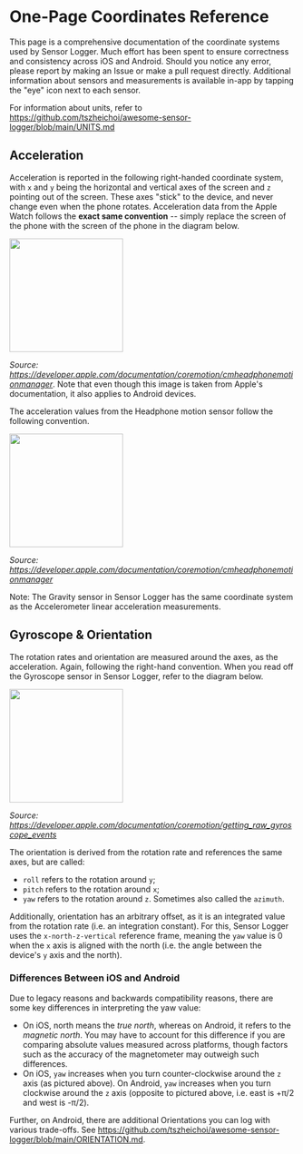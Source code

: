 # One-Page Coordinates Reference

This page is a comprehensive documentation of the coordinate systems used by Sensor Logger. Much effort has been spent to ensure correctness and consistency across iOS and Android. Should you notice any error, please report by making an Issue or make a pull request directly. Additional information about sensors and measurements is available in-app by tapping the "eye" icon next to each sensor.

For information about units, refer to https://github.com/tszheichoi/awesome-sensor-logger/blob/main/UNITS.md

## Acceleration

Acceleration is reported in the following right-handed coordinate system, with `x` and `y` being the horizontal and vertical axes of the screen and `z` pointing out of the screen. These axes "stick" to the device, and never change even when the phone rotates. Acceleration data from the Apple Watch follows the **exact same convention** -- simply replace the screen of the phone with the screen of the phone in the diagram below. 

<img src="https://github.com/tszheichoi/awesome-sensor-logger/assets/30114997/4e7699df-b532-4eb9-958c-337582b45bd4" width="200"/>

_Source: https://developer.apple.com/documentation/coremotion/cmheadphonemotionmanager_. Note that even though this image is taken from Apple's documentation, it also applies to Android devices. 

The acceleration values from the Headphone motion sensor follow the following convention. 

<img src="https://github.com/tszheichoi/awesome-sensor-logger/assets/30114997/bf2600df-d624-4cb3-acd2-44ef633628f5" width="200"/>

_Source: https://developer.apple.com/documentation/coremotion/cmheadphonemotionmanager_

Note: The Gravity sensor in Sensor Logger has the same coordinate system as the Accelerometer linear acceleration measurements. 

## Gyroscope & Orientation

The rotation rates and orientation are measured around the axes, as the acceleration. Again, following the right-hand convention. When you read off the Gyroscope sensor in Sensor Logger, refer to the diagram below.

<img src="https://github.com/tszheichoi/awesome-sensor-logger/assets/30114997/ac11f346-2c49-40f1-a5e0-4c711ab978f3" width="200"/>

_Source: https://developer.apple.com/documentation/coremotion/getting_raw_gyroscope_events_

The orientation is derived from the rotation rate and references the same axes, but are called:

- `roll` refers to the rotation around `y`;
- `pitch` refers to the rotation around `x`;
- `yaw` refers to the rotation around `z`. Sometimes also called the `azimuth`. 

Additionally, orientation has an arbitrary offset, as it is an integrated value from the rotation rate (i.e. an integration constant). For this, Sensor Logger uses the `x-north-z-vertical` reference frame, meaning the `yaw` value is 0 when the `x` axis is aligned with the north (i.e. the angle between the device's `y` axis and the north). 

### Differences Between iOS and Android
Due to legacy reasons and backwards compatibility reasons, there are some key differences in interpreting the yaw value:

- On iOS, north means the _true north_, whereas on Android, it refers to the _magnetic north_. You may have to account for this difference if you are comparing absolute values measured across platforms, though factors such as the accuracy of the magnetometer may outweigh such differences. 
- On iOS, `yaw` increases when you turn counter-clockwise around the `z` axis (as pictured above). On Android, `yaw` increases when you turn clockwise around the `z` axis (opposite to pictured above, i.e. east is +π/2 and west is -π/2).

Further, on Android, there are additional Orientations you can log with various trade-offs. See https://github.com/tszheichoi/awesome-sensor-logger/blob/main/ORIENTATION.md. 

